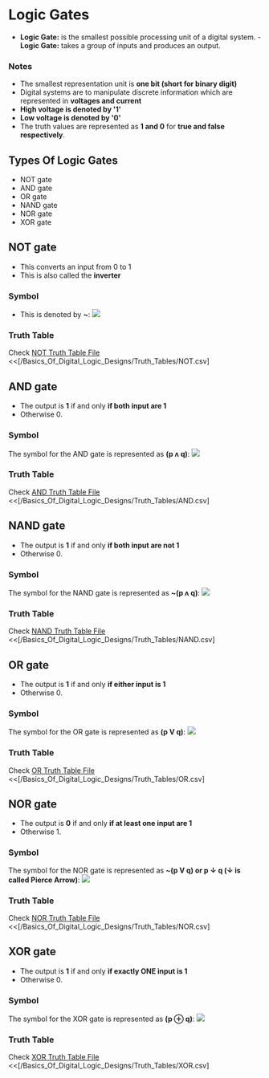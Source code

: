 # Logic Gates
- **Logic Gate:** is the smallest possible processing unit of a digital system.
-**Logic Gate:** takes a group of inputs and produces an output.

### Notes
- The smallest representation unit is **one bit (short for binary digit)**
- Digital systems are to manipulate discrete information which are represented in **voltages and current**
- **High voltage is denoted by '1'**
- **Low voltage is denoted by '0'**
- The truth values are represented as **1 and 0** for **true and false respectively**.

## Types Of Logic Gates
- NOT gate
- AND gate
- OR gate
- NAND gate
- NOR gate
- XOR gate


## NOT gate 
- This converts an input from 0 to 1
- This is also called the **inverter**

### Symbol
- This is denoted by **~**:
![](Basics_Of_Digital_Logic_Designs\img\NOT.png)

### Truth Table
Check [NOT Truth Table File](/Basics_Of_Digital_Logic_Designs/Truth_Tables/NOT.csv)
<<[/Basics_Of_Digital_Logic_Designs/Truth_Tables/NOT.csv]

## AND gate
- The output is **1** if and only **if both input are 1**
- Otherwise 0.

### Symbol
The symbol for the AND gate is represented as **(p ʌ q)**:
![](Basics_Of_Digital_Logic_Designs\img\AND.jpeg)

### Truth Table
Check [AND Truth Table File](/Basics_Of_Digital_Logic_Designs/Truth_Tables/AND.csv)
<<[/Basics_Of_Digital_Logic_Designs/Truth_Tables/AND.csv]


## NAND gate
- The output is **1** if and only **if both input are not 1**
- Otherwise 0.

### Symbol
The symbol for the NAND gate is represented as **~(p ʌ q)**:
![](Basics_Of_Digital_Logic_Designs\img\NAND.jpeg)

### Truth Table
Check [NAND Truth Table File](/Basics_Of_Digital_Logic_Designs/Truth_Tables/NAND.csv)
<<[/Basics_Of_Digital_Logic_Designs/Truth_Tables/NAND.csv]


## OR gate
- The output is **1** if and only **if either input is 1**
- Otherwise 0.

### Symbol
The symbol for the OR gate is represented as **(p V q)**:
![](Basics_Of_Digital_Logic_Designs\img\OR.jpeg)

### Truth Table
Check [OR Truth Table File](/Basics_Of_Digital_Logic_Designs/Truth_Tables/OR.csv)
<<[/Basics_Of_Digital_Logic_Designs/Truth_Tables/OR.csv]


## NOR gate
- The output is **0** if and only **if at least one input are 1**
- Otherwise 1.

### Symbol
The symbol for the NOR gate is represented as **~(p V q) or p ↓ q (↓ is called Pierce Arrow)**:
![](Basics_Of_Digital_Logic_Designs\img\NOR.jpeg)

### Truth Table
Check [NOR Truth Table File](/Basics_Of_Digital_Logic_Designs/Truth_Tables/AND.csv)
<<[/Basics_Of_Digital_Logic_Designs/Truth_Tables/NOR.csv]

## XOR gate
- The output is **1** if and only **if exactly ONE input is 1**
- Otherwise 0.

### Symbol
The symbol for the XOR gate is represented as **(p ⊕ q)**:
![](Basics_Of_Digital_Logic_Designs\img\XOR.jpeg)

### Truth Table
Check [XOR Truth Table File](/Basics_Of_Digital_Logic_Designs/Truth_Tables/XOR.csv)
<<[/Basics_Of_Digital_Logic_Designs/Truth_Tables/XOR.csv]